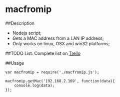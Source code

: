 macfromip
=========

##Description
*   Nodejs script;
*   Gets a MAC address from a LAN IP address;
*   Only works on linux, OSX and win32 platforms;

##TODO List:
Complete list on [Trello](https://trello.com/c/0sNva5rq/1-write-a-better-reademe)

##Usage
```
var macfromip = require('./macfromip.js');

macfromip.getMac('192.168.2.169', function(data){
    console.log(data);
});
```
